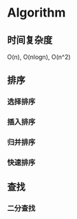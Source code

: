 # Algorithm

## 时间复杂度

O\(n\), O\(nlogn\), O\(n^2\)

## 排序

### 选择排序

### 插入排序

### 归并排序

### 快速排序

## 查找

### 二分查找

